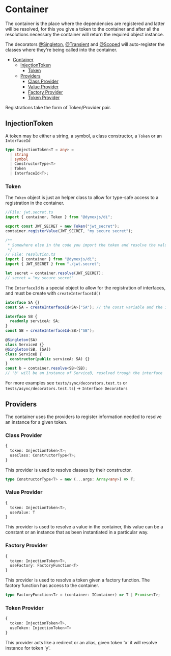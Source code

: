 # Container

The container is the place where the dependencies are registered and latter will
be resolved, for this you give a token to the container and after all the
resolutions necessary the container will return the required object instance.

The decorators [@Singleton](02-decorators.md#singleton),
[@Transient](02-decorators.md##transient) and
[@Scoped](02-decorators.md##scoped) will auto-register the classes where they're
being called into the container.

<!-- TOC depthFrom:1 depthTo:3 -->

- [Container](#container)
  - [InjectionToken](#injectiontoken)
    - [Token](#token)
  - [Providers](#providers)
    - [Class Provider](#class-provider)
    - [Value Provider](#value-provider)
    - [Factory Provider](#factory-provider)
    - [Token Provider](#token-provider)

<!-- /TOC -->

Registrations take the form of Token/Provider pair.

## InjectionToken

A token may be either a string, a symbol, a class constructor, a `Token` or an
`InterfaceId`

```typescript
type InjectionToken<T = any> =
  | string
  | symbol
  | ConstructorType<T>
  | Token
  | InterfaceId<T>;
```

### Token

The `Token` object is just an helper class to allow for type-safe access to a
registration in the container.

```typescript
//File: jwt.secret.ts
import { container, Token } from "@dymexjs/di";

export const JWT_SECRET = new Token("jwt_secret");
container.registerValue(JWT_SECRET, "my secure secret");

/**
 * Somewhere else in the code you import the token and resolve the value from the container
 */
// File: resolution.ts
import { container } from "@dymexjs/di";
import { JWT_SECRET } from "./jwt.secret";

let secret = container.resolve(JWT_SECRET);
// secret = "my secure secret"
```

The `InterfaceId` is a special object to allow for the registration of
interfaces, and must be create with `createInterfaceId()`

```typescript
interface SA {}
const SA = createInterfaceId<SA>("SA"); // the const variable and the interface should have the same name

interface SB {
  readonly serviceA: SA;
}
const SB = createInterfaceId<SB>("SB");

@Singleton(SA)
class ServiceA {}
@Singleton(SB, [SA])
class ServiceB {
  constructor(public serviceA: SA) {}
}
const b = container.resolve<SB>(SB);
// 'b' will be an instance of ServiceB, resolved trough the interface
```

For more examples see `tests/sync/decorators.test.ts` or
`tests/async/decorators.test.ts`) -> `Interface Decorators`

## Providers

The container uses the providers to register information needed to resolve an
instance for a given token.

### Class Provider

```typescript
{
  token: InjectionToken<T>;
  useClass: ConstructorType<T>;
}
```

This provider is used to resolve classes by their constructor.

```typescript
type ConstructorType<T> = new (...args: Array<any>) => T;
```

### Value Provider

```typescript
{
  token: InjectionToken<T>,
  useValue: T
}
```

This provider is used to resolve a value in the container, this value can be a
constant or an instance that as been instantiated in a particular way.

### Factory Provider

```typescript
{
  token: InjectionToken<T>,
  useFactory: FactoryFunction<T>
}
```

This provider is used to resolve a token given a factory function. The factory
function has access to the container.

```typescript
type FactoryFunction<T> = (container: IContainer) => T | Promise<T>;
```

### Token Provider

```typescript
{
  token: InjectionToken<T>,
  useToken: InjectionToken<T>
}
```

This provider acts like a redirect or an alias, given token 'x' it will resolve
instance for token 'y'.
